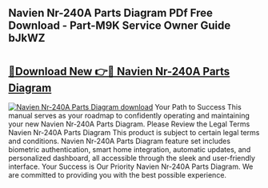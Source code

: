 ## Navien Nr-240A Parts Diagram PDf Free Download - Part-M9K Service Owner Guide bJkWZ

# <h2><a href="http://dfhuhte.blite.top/?on=Navien+Nr-240A+Parts+Diagram">🔗Download New 👉🔴 Navien Nr-240A Parts Diagram</a></h2>

[![Navien Nr-240A Parts Diagram download](https://i.imgur.com/lujVjoI.png)](http://dfhuhte.blite.top/?on=Navien+Nr-240A+Parts+Diagram)
Your Path to Success This manual serves as your roadmap to confidently operating and maintaining your new Navien Nr-240A Parts Diagram. Please Review the Legal Terms Navien Nr-240A Parts Diagram This product is subject to certain legal terms and conditions. Navien Nr-240A Parts Diagram feature set includes biometric authentication, smart home integration, automatic updates, and personalized dashboard, all accessible through the sleek and user-friendly interface. Your Success is Our Priority Navien Nr-240A Parts Diagram. We are committed to providing you with the best possible experience.
